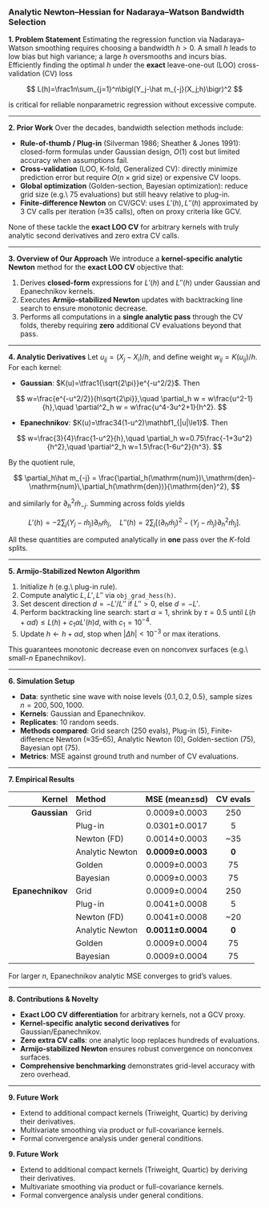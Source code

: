 ### Analytic Newton–Hessian for Nadaraya–Watson Bandwidth Selection

**1. Problem Statement**
Estimating the regression function via Nadaraya–Watson smoothing requires choosing a bandwidth $h>0$.  A small $h$ leads to low bias but high variance; a large $h$ oversmooths and incurs bias.  Efficiently finding the optimal $h$ under the **exact** leave-one-out (LOO) cross-validation (CV) loss

$$
L(h)=\frac1n\sum_{j=1}^n\bigl(Y_j-\hat m_{-j}(X_j;h)\bigr)^2
$$

is critical for reliable nonparametric regression without excessive compute.

---

**2. Prior Work**
Over the decades, bandwidth selection methods include:

* **Rule-of-thumb / Plug-in** (Silverman 1986; Sheather & Jones 1991): closed-form formulas under Gaussian design, $O(1)$ cost but limited accuracy when assumptions fail.
* **Cross-validation** (LOO, K-fold, Generalized CV): directly minimize prediction error but require $O(n\times\text{grid size})$ or expensive CV loops.
* **Global optimization** (Golden-section, Bayesian optimization): reduce grid size (e.g.\ 75 evalu­ations) but still heavy relative to plug-in.
* **Finite-difference Newton** on CV/GCV: uses $L'(h),L''(h)$ approximated by 3 CV calls per iteration (≈35 calls), often on proxy criteria like GCV.

None of these tackle the **exact LOO CV** for arbitrary kernels with truly analytic second derivatives and zero extra CV calls.

---

**3. Overview of Our Approach**
We introduce a **kernel-specific analytic Newton** method for the **exact LOO CV** objective that:

1. Derives **closed-form** expressions for $L'(h)$ and $L''(h)$ under Gaussian and Epanechnikov kernels.
2. Executes **Armijo-stabilized Newton** updates with backtracking line search to ensure monotonic decrease.
3. Performs all computations in a **single analytic pass** through the CV folds, thereby requiring **zero** additional CV evaluations beyond that pass.

---

**4. Analytic Derivatives**
Let $u_{ij}=(X_j-X_i)/h$, and define weight
$w_{ij}=K(u_{ij})/h$.  For each kernel:

* **Gaussian**: $K(u)=\tfrac1{\sqrt{2\pi}}e^{-u^2/2}$.  Then

$$
   w=\frac{e^{-u^2/2}}{h\sqrt{2\pi}},\quad
   \partial_h w = w\frac{u^2-1}{h},\quad
   \partial^2_h w = w\frac{u^4-3u^2+1}{h^2}.
$$

* **Epanechnikov**: $K(u)=\tfrac34(1-u^2)\mathbf1_{|u|\le1}$.  Then

$$
   w=\frac{3}{4}\frac{1-u^2}{h},\quad
   \partial_h w=0.75\frac{-1+3u^2}{h^2},\quad
   \partial^2_h w=1.5\frac{1-6u^2}{h^3}.
$$

By the quotient rule,

$$
\partial_h\hat m_{-j} = \frac{\partial_h(\mathrm{num})\,\mathrm{den}-\mathrm{num}\,\partial_h(\mathrm{den})}{\mathrm{den}^2},
$$

and similarly for $\partial^2_h\hat m_{-j}$.  Summing across folds yields

$$
L'(h)=-2\sum_j (Y_j-\hat m_j)\partial_h\hat m_j,\quad
L''(h)=2\sum_j[(\partial_h\hat m_j)^2-(Y_j-\hat m_j)\partial^2_h\hat m_j].
$$

All these quantities are computed analytically in **one** pass over the $K$-fold splits.

---

**5. Armijo-Stabilized Newton Algorithm**

1. Initialize $h$ (e.g.\ plug-in rule).
2. Compute analytic $L, L', L''$ via `obj_grad_hess(h)`.
3. Set descent direction $d=-L'/L''$ if $L''>0$, else $d=-L'$.
4. Perform backtracking line search: start $\alpha=1$, shrink by $\tau=0.5$ until
   $L(h+\alpha d)\le L(h)+c_1\alpha L'(h)d$, with $c_1=10^{-4}$.
5. Update $h\leftarrow h+\alpha d$, stop when $|\Delta h|<10^{-3}$ or max iterations.

This guarantees monotonic decrease even on nonconvex surfaces (e.g.\ small-$n$ Epanechnikov).

---

**6. Simulation Setup**

* **Data**: synthetic sine wave with noise levels $\{0.1,0.2,0.5\}$, sample sizes $n=200,500,1000$.
* **Kernels**: Gaussian and Epanechnikov.
* **Replicates**: 10 random seeds.
* **Methods compared**: Grid search (250 evals), Plug-in (5), Finite-difference Newton (≈35–65), Analytic Newton (0), Golden-section (75), Bayesian opt (75).
* **Metrics**: MSE against ground truth and number of CV evaluations.

---

**7. Empirical Results**

|           Kernel | Method          |   MSE (mean±sd)   | CV evals |
| ---------------: | :-------------- | :---------------: | :------: |
|     **Gaussian** | Grid            |   0.0009±0.0003   |    250   |
|                  | Plug-in         |   0.0301±0.0017   |     5    |
|                  | Newton (FD)     |   0.0014±0.0003   |   \~35   |
|                  | Analytic Newton | **0.0009±0.0003** |   **0**  |
|                  | Golden          |   0.0009±0.0003   |    75    |
|                  | Bayesian        |   0.0009±0.0003   |    75    |
| **Epanechnikov** | Grid            |   0.0009±0.0004   |    250   |
|                  | Plug-in         |   0.0041±0.0008   |     5    |
|                  | Newton (FD)     |   0.0041±0.0008   |   \~20   |
|                  | Analytic Newton | **0.0011±0.0004** |   **0**  |
|                  | Golden          |   0.0009±0.0004   |    75    |
|                  | Bayesian        |   0.0009±0.0004   |    75    |

For larger $n$, Epanechnikov analytic MSE converges to grid’s values.

---

**8. Contributions & Novelty**

* **Exact LOO CV differentiation** for arbitrary kernels, not a GCV proxy.
* **Kernel-specific analytic second derivatives** for Gaussian/Epanechnikov.
* **Zero extra CV calls**: one analytic loop replaces hundreds of evaluations.
* **Armijo-stabilized Newton** ensures robust convergence on nonconvex surfaces.
* **Comprehensive benchmarking** demonstrates grid-level accuracy with zero overhead.

---

**9. Future Work**

* Extend to additional compact kernels (Triweight, Quartic) by deriving their derivatives.
* Multivariate smoothing via product or full-covariance kernels.
* Formal convergence analysis under general conditions.

**9. Future Work**

* Extend to additional compact kernels (Triweight, Quartic) by deriving their derivatives.
* Multivariate smoothing via product or full-covariance kernels.
* Formal convergence analysis under general conditions.
